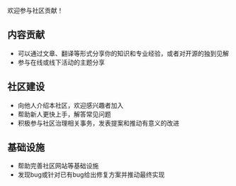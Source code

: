 欢迎参与社区贡献！

## 内容贡献
- 可以通过文章、翻译等形式分享你的知识和专业经验，或者对开源的独到见解
- 参与在线或线下活动的主题分享 

## 社区建设
- 向他人介绍本社区，欢迎感兴趣者加入
- 帮助新人更快上手，解答常见问题
- 积极参与社区治理相关事务，发表提案和推动有意义的改进 

## 基础设施
- 帮助完善社区网站等基础设施
- 发现bug或针对已有bug给出修复方案并推动最终实现

